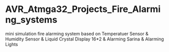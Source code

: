 # AVR_Atmga32_Projects_Fire_Alarming_systems

mini simulation fire alarming system based on Temperatuer Sensor & Humidity Sensor & Liquid Crystal Display 16*2 & Alarming Sarina & Alarming Lights
